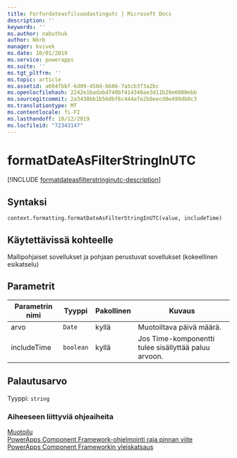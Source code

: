 ```yaml
---
title: Forfordateasfilsuodastingutc | Microsoft Docs
description: ''
keywords: ''
ms.author: nabuthuk
author: Nkrb
manager: kvivek
ms.date: 10/01/2019
ms.service: powerapps
ms.suite: ''
ms.tgt_pltfrm: ''
ms.topic: article
ms.assetid: a604fbbf-6d09-450d-b686-7a5cb3f3a2bc
ms.openlocfilehash: 2242e1badabd740bf414340ae3d11b29e6000ebb
ms.sourcegitcommit: 2a3430bb1b56dbf6c444afe2b8eecd0e499db0c3
ms.translationtype: MT
ms.contentlocale: fi-FI
ms.lasthandoff: 10/12/2019
ms.locfileid: "72343147"
---
```

# <a name="formatdateasfilterstringinutc"></a>formatDateAsFilterStringInUTC

[!INCLUDE [formatdateasfilterstringinutc-description](includes/formatdateasfilterstringinutc-description.md)]

## <a name="syntax"></a>Syntaksi

`context.formatting.formatDateAsFilterStringInUTC(value, includeTime)`

## <a name="available-for"></a>Käytettävissä kohteelle 

Mallipohjaiset sovellukset ja pohjaan perustuvat sovellukset (kokeellinen esikatselu)

## <a name="parameters"></a>Parametrit

| Parametrin nimi|Tyyppi|Pakollinen|Kuvaus|
| ------------- |----|--------|-----------|
|arvo|`Date`|kyllä|Muotoiltava päivä määrä.|
|includeTime|`boolean`|kyllä| Jos Time-komponentti tulee sisällyttää paluu arvoon.|

## <a name="return-value"></a>Palautusarvo

Tyyppi: `string`


### <a name="related-topics"></a>Aiheeseen liittyviä ohjeaiheita

[Muotoilu](../formatting.md)<br/>
[PowerApps Component Framework-ohjelmointi raja pinnan viite](../../reference/index.md)<br/>
[PowerApps Component Frameworkin yleiskatsaus](../../overview.md)